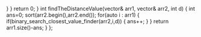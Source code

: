}
}
return 0;
}
int findTheDistanceValue(vector<int>& arr1, vector<int>& arr2, int d) {
int ans=0;
sort(arr2.begin(),arr2.end());
for(auto i : arr1)
{
if(binary_search_closest_value_finder(arr2,i,d))
{
ans++;
}
}
return arr1.size()-ans;
}
};
​
​
​
​
​
​
​
​
​
​
​
​
​
